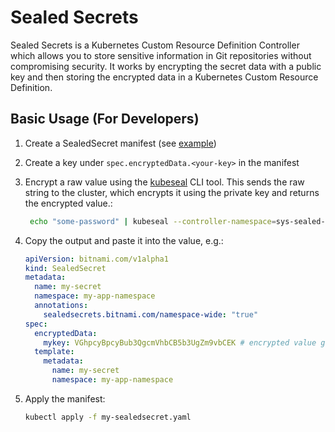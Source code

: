 # Sealed Secrets

Sealed Secrets is a Kubernetes Custom Resource Definition Controller which allows you to store sensitive information in
Git repositories without compromising security.
It works by encrypting the secret data with a public key and then storing the encrypted data in a Kubernetes Custom
Resource Definition.

## Basic Usage (For Developers)

1. Create a SealedSecret manifest (see [example](example_sealedsecret_manifest.yaml))
2. Create a key under `spec.encryptedData.<your-key>` in the manifest
3. Encrypt a raw value using the [kubeseal](https://github.com/bitnami-labs/sealed-secrets#kubeseal) CLI tool. This
   sends the raw string to the cluster, which encrypts it using the private key and returns the encrypted value.:

    ```bash
     echo "some-password" | kubeseal --controller-namespace=sys-sealed-secrets --scope=namespace-wide -n my-app-namespace --raw
    ```
4. Copy the output and paste it into the value, e.g.:

    ```yaml
    apiVersion: bitnami.com/v1alpha1
    kind: SealedSecret
    metadata:
      name: my-secret
      namespace: my-app-namespace
      annotations:
        sealedsecrets.bitnami.com/namespace-wide: "true"
    spec:
      encryptedData:
        mykey: VGhpcyBpcyBub3QgcmVhbCB5b3UgZm9vbCEK # encrypted value goes here
      template:
        metadata:
          name: my-secret
          namespace: my-app-namespace
    ```
5. Apply the manifest:

    ```bash
    kubectl apply -f my-sealedsecret.yaml
    ```
